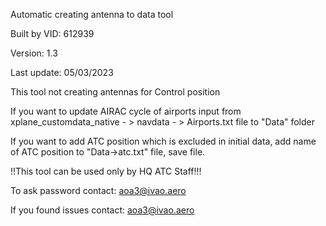 Automatic creating antenna to data tool

Built by VID: 612939

Version: 1.3

Last update: 05/03/2023

This tool not creating antennas for Control position

If you want to update AIRAC cycle of airports input from xplane_customdata_native - > navdata - > Airports.txt file to "Data" folder

If you want to add ATC position which is excluded in initial data, add name of ATC position to "Data->atc.txt" file, save file.

!!This tool can be used only by HQ ATC Staff!!!

To ask password contact: aoa3@ivao.aero

If you found issues contact: aoa3@ivao.aero
